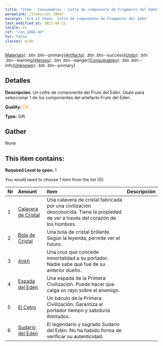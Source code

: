 ```yaml
---
title: "Item - Consumables - Cofre de componente de Fragmento del Edén"
permalink: /Items/con_1864/
excerpt: "Era of Chaos  Cofre de componente de Fragmento del Edén"
last_modified_at: 2021-04-11
locale: es
ref: "con_1864.md"
toc: false
classes: wide
---
```

 [Materials](/es/Items/){: .btn .btn--primary}[Artifacts](/es/Items/Artifacts/){: .btn .btn--success}[Units](/es/Items/Units/){: .btn .btn--warning}[Heroes](/es/Items/Heroes/){: .btn .btn--danger}[Consumables](/es/Items/Consumables/){: .btn .btn--info}[Unknown](/es/Items/Unknown/){: .btn .btn--primary}

## Detalles
 **Descripción:** Un cofre de componente del Fruto del Edén. Úsalo para seleccionar 1 de los componentes del artefacto Fruto del Edén.

 **Quality:** <span style="color: #FF8C00">OK</span>

 **Type:** Gift

## Gather

  None

## This item contains:

 **Required Level to open:** 1

 You would need to choose 1 item from the list (0):

  | Nr | Amount |     Item    | Descripción |
  |:---|:-------|:------------|:-----------:|
  | 1 | [Calavera de Cristal](/es/Items/art_182/) | Una calavera de cristal fabricada por una civilización desconocida. Tiene la propiedad de ver a través del corazón de los hombres. | 
  | 2 | [Bola de Cristal](/es/Items/art_183/) | Una bola de cristal brillante. Según la leyenda, permite ver el futuro. | 
  | 3 | [Ankh](/es/Items/art_184/) | Una cruz que concede inmortalidad a su portador. Nadie sabe qué fue de su anterior dueño. | 
  | 4 | [Espada del Edén](/es/Items/art_185/) | Una espada de la Primera Civilización. Puede hacer que caiga un rayo sobre el enemigo. | 
  | 5 | [El Cetro](/es/Items/art_186/) | Un báculo de la Primera Civilización. Garantiza al portador tiempo y sabiduría ilimitados. | 
  | 6 | [Sudario del Edén](/es/Items/art_187/) | El legendario y sagrado Sudario del Edén. No ha habido forma de verificar su autenticidad. | 
